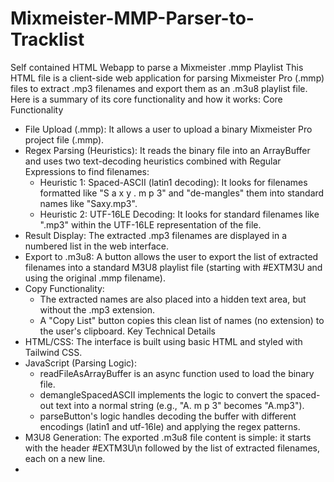 # Mixmeister-MMP-Parser-to-Tracklist
Self contained HTML Webapp to parse a Mixmeister .mmp Playlist
This HTML file is a client-side web application for parsing Mixmeister Pro (.mmp) files to extract .mp3 filenames and export them as an .m3u8 playlist file.
Here is a summary of its core functionality and how it works:
Core Functionality
 * File Upload (.mmp): It allows a user to upload a binary Mixmeister Pro project file (.mmp).
 * Regex Parsing (Heuristics): It reads the binary file into an ArrayBuffer and uses two text-decoding heuristics combined with Regular Expressions to find filenames:
   * Heuristic 1: Spaced-ASCII (latin1 decoding): It looks for filenames formatted like "S a x y . m p 3" and "de-mangles" them into standard names like "Saxy.mp3".
   * Heuristic 2: UTF-16LE Decoding: It looks for standard filenames like ".mp3" within the UTF-16LE representation of the file.
 * Result Display: The extracted .mp3 filenames are displayed in a numbered list in the web interface.
 * Export to .m3u8: A button allows the user to export the list of extracted filenames into a standard M3U8 playlist file (starting with #EXTM3U and using the original .mmp filename).
 * Copy Functionality:
   * The extracted names are also placed into a hidden text area, but without the .mp3 extension.
   * A "Copy List" button copies this clean list of names (no extension) to the user's clipboard.
Key Technical Details
 * HTML/CSS: The interface is built using basic HTML and styled with Tailwind CSS.
 * JavaScript (Parsing Logic):
   * readFileAsArrayBuffer is an async function used to load the binary file.
   * demangleSpacedASCII implements the logic to convert the spaced-out text into a normal string (e.g., "A. m p 3" becomes "A.mp3").
   * parseButton's logic handles decoding the buffer with different encodings (latin1 and utf-16le) and applying the regex patterns.
 * M3U8 Generation: The exported .m3u8 file content is simple: it starts with the header #EXTM3U\n followed by the list of extracted filenames, each on a new line.
 * 
